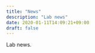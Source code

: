 ```yaml
---
title: "News"
description: "Lab news"
date: 2020-01-11T14:09:21+09:00
draft: false
---
```


Lab news.